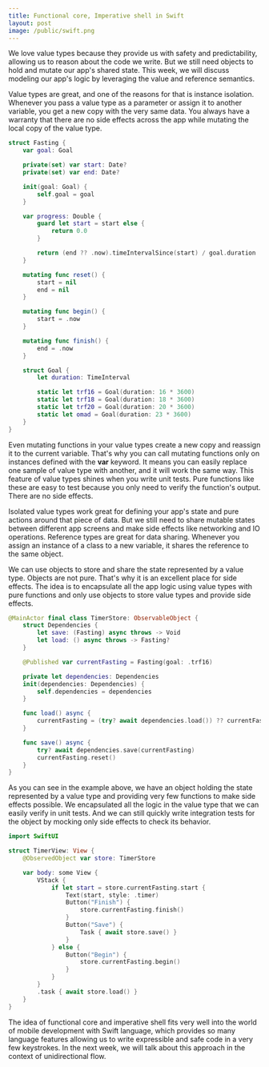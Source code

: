 ```yaml
---
title: Functional core, Imperative shell in Swift
layout: post
image: /public/swift.png
---
```


We love value types because they provide us with safety and predictability, allowing us to reason about the code we write. But we still need objects to hold and mutate our app's shared state. This week, we will discuss modeling our app's logic by leveraging the value and reference semantics.

Value types are great, and one of the reasons for that is instance isolation. Whenever you pass a value type as a parameter or assign it to another variable, you get a new copy with the very same data. You always have a warranty that there are no side effects across the app while mutating the local copy of the value type.

```swift
struct Fasting {
    var goal: Goal

    private(set) var start: Date?
    private(set) var end: Date?

    init(goal: Goal) {
        self.goal = goal
    }

    var progress: Double {
        guard let start = start else {
            return 0.0
        }

        return (end ?? .now).timeIntervalSince(start) / goal.duration
    }

    mutating func reset() {
        start = nil
        end = nil
    }

    mutating func begin() {
        start = .now
    }

    mutating func finish() {
        end = .now
    }

    struct Goal {
        let duration: TimeInterval

        static let trf16 = Goal(duration: 16 * 3600)
        static let trf18 = Goal(duration: 18 * 3600)
        static let trf20 = Goal(duration: 20 * 3600)
        static let omad = Goal(duration: 23 * 3600)
    }
}
```

Even mutating functions in your value types create a new copy and reassign it to the current variable. That's why you can call mutating functions only on instances defined with the **var** keyword. It means you can easily replace one sample of value type with another, and it will work the same way. This feature of value types shines when you write unit tests. Pure functions like these are easy to test because you only need to verify the function's output. There are no side effects.

Isolated value types work great for defining your app's state and pure actions around that piece of data. But we still need to share mutable states between different app screens and make side effects like networking and IO operations. Reference types are great for data sharing. Whenever you assign an instance of a class to a new variable, it shares the reference to the same object.

We can use objects to store and share the state represented by a value type. Objects are not pure. That's why it is an excellent place for side effects. The idea is to encapsulate all the app logic using value types with pure functions and only use objects to store value types and provide side effects.

```swift
@MainActor final class TimerStore: ObservableObject {
    struct Dependencies {
        let save: (Fasting) async throws -> Void
        let load: () async throws -> Fasting?
    }

    @Published var currentFasting = Fasting(goal: .trf16)

    private let dependencies: Dependencies
    init(dependencies: Dependencies) {
        self.dependencies = dependencies
    }

    func load() async {
        currentFasting = (try? await dependencies.load()) ?? currentFasting
    }

    func save() async {
        try? await dependencies.save(currentFasting)
        currentFasting.reset()
    }
}
```

As you can see in the example above, we have an object holding the state represented by a value type and providing very few functions to make side effects possible. We encapsulated all the logic in the value type that we can easily verify in unit tests. And we can still quickly write integration tests for the object by mocking only side effects to check its behavior.

```swift
import SwiftUI

struct TimerView: View {
    @ObservedObject var store: TimerStore

    var body: some View {
        VStack {
            if let start = store.currentFasting.start {
                Text(start, style: .timer)
                Button("Finish") {
                    store.currentFasting.finish()
                }
                Button("Save") {
                    Task { await store.save() }
                }
            } else {
                Button("Begin") {
                    store.currentFasting.begin()
                }
            }
        }
        .task { await store.load() }
    }
}
```

The idea of functional core and imperative shell fits very well into the world of mobile development with Swift language, which provides so many language features allowing us to write expressible and safe code in a very few keystrokes. In the next week, we will talk about this approach in the context of unidirectional flow. 
